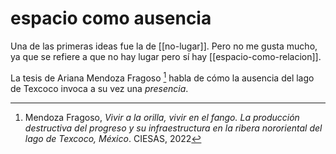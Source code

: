 # espacio como ausencia
Una de las primeras ideas fue la de [[no-lugar]]. Pero no me gusta mucho, ya que se refiere a que no hay lugar pero sí hay [[espacio-como-relacion]].

La tesis de Ariana Mendoza Fragoso [^amf] habla de cómo la ausencia del lago de Texcoco invoca a su vez una *presencia*.

[^amf]: Mendoza Fragoso, *Vivir a la orilla, vivir en el fango. La producción destructiva del progreso y su infraestructura en la ribera nororiental del lago de Texcoco, México*. CIESAS, 2022
